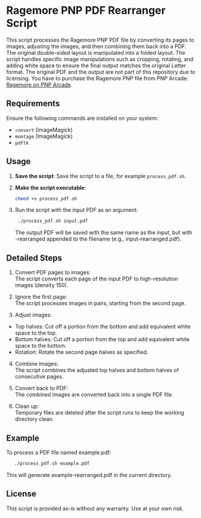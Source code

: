 # Ragemore PNP PDF Rearranger Script

This script processes the Ragemore PNP PDF file by converting its pages to images, adjusting the images, and then combining them back into a PDF. The original double-sided layout is manipulated into a folded layout. The script handles specific image manipulations such as cropping, rotating, and adding white space to ensure the final output matches the original Letter format. The original PDF and the output are not part of this repository due to licensing. You have to purchase the Ragemore PNP file from PNP Arcade: [Ragemore on PNP Arcade](https://www.pnparcade.com/products/ragemore).

## Requirements

Ensure the following commands are installed on your system:
- `convert` (ImageMagick)
- `montage` (ImageMagick)
- `pdftk`

## Usage

1. **Save the script**:
   Save the script to a file, for example `process_pdf.sh`.

2. **Make the script executable**:
   ```sh
   chmod +x process_pdf.sh
3. Run the script with the input PDF as an argument:
   ```sh
    ./process_pdf.sh input.pdf
   ```
   The output PDF will be saved with the same name as the input, but with -rearranged appended to the filename (e.g., input-rearranged.pdf).

## Detailed Steps

1. Convert PDF pages to images:  
   The script converts each page of the input PDF to high-resolution images (density 150).

2. Ignore the first page:  
The script processes images in pairs, starting from the second page.

3. Adjust images:  
- Top halves: Cut off a portion from the bottom and add equivalent white space to the top.
- Bottom halves: Cut off a portion from the top and add equivalent white space to the bottom.
- Rotation: Rotate the second page halves as specified.

4. Combine images:  
The script combines the adjusted top halves and bottom halves of consecutive pages.

5. Convert back to PDF:  
The combined images are converted back into a single PDF file.

6. Clean up:  
Temporary files are deleted after the script runs to keep the working directory clean.

## Example

To process a PDF file named example.pdf:
```sh
   ./process_pdf.sh example.pdf
```
This will generate example-rearranged.pdf in the current directory.

## License

This script is provided as-is without any warranty. Use at your own risk.
